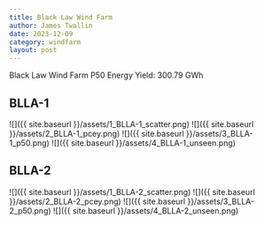 ```yaml
---
title: Black Law Wind Farm
author: James Twallin
date: 2023-12-09
category: windfarm
layout: post
---
```

Black Law Wind Farm P50 Energy Yield: 300.79 GWh

BLLA-1
-------------
![]({{ site.baseurl }}/assets/1_BLLA-1_scatter.png)
![]({{ site.baseurl }}/assets/2_BLLA-1_pcey.png)
![]({{ site.baseurl }}/assets/3_BLLA-1_p50.png)
![]({{ site.baseurl }}/assets/4_BLLA-1_unseen.png)

BLLA-2
-------------
![]({{ site.baseurl }}/assets/1_BLLA-2_scatter.png)
![]({{ site.baseurl }}/assets/2_BLLA-2_pcey.png)
![]({{ site.baseurl }}/assets/3_BLLA-2_p50.png)
![]({{ site.baseurl }}/assets/4_BLLA-2_unseen.png)


